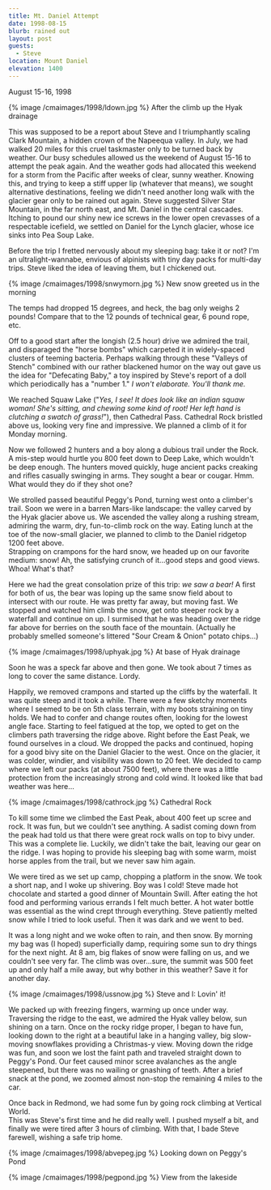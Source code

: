 ```yaml
---
title: Mt. Daniel Attempt
date: 1998-08-15
blurb: rained out
layout: post
guests:
  - Steve
location: Mount Daniel
elevation: 1400
---
```

August 15-16, 1998


{% image /cmaimages/1998/ldown.jpg %}
After the climb up the Hyak drainage

This was supposed to be a report about Steve and I triumphantly
scaling Clark Mountain, a hidden crown of the Napeequa valley.
In July, we had walked 20 miles for this cruel taskmaster
only to be turned back by weather.  Our busy schedules allowed us
the weekend of August 15-16 to attempt the peak again.  And
the weather gods had allocated this weekend for a storm from
the Pacific after weeks of clear, sunny weather.  Knowing this,
and trying to keep a stiff upper lip (whatever that means),
we sought alternative destinations, feeling we didn't need another
long walk with the glacier gear only to be rained out again.
Steve suggested Silver Star Mountain, in the far north east,
and Mt. Daniel in the central cascades.  Itching to pound our
shiny new ice screws in the lower open crevasses of a 
respectable icefield, we settled on Daniel for the Lynch
glacier, whose ice sinks into Pea Soup Lake.



Before the trip I fretted nervously about my sleeping bag: take it
or not?  I'm an ultralight-wannabe, envious of alpinists with
tiny day packs for multi-day trips.  Steve liked the idea of
leaving them, but I chickened out.  

{% image /cmaimages/1998/snwymorn.jpg %}
New snow greeted us in the morning

The temps had dropped
15 degrees, and heck, the bag only weighs 2 pounds!  Compare
that to the 12 pounds of technical gear, 6 pound rope, etc.



Off to a good start after the longish (2.5 hour) drive we admired the trail, and
disparaged the "horse bombs" which carpeted it in widely-spaced clusters of
teeming bacteria.  Perhaps walking through these "Valleys of Stench" combined
with our rather blackened humor on the way out gave us the idea for "Defecating
Baby," a toy inspired by Steve's report of a doll which periodically has a
"number 1."  *I won't elaborate.  You'll thank me.*



We reached Squaw Lake ("*Yes, I see!  It does look like an indian
squaw woman!  She's sitting, and chewing some kind of root!
Her left hand is clutching a swatch of grass!*"), then Cathedral
Pass.  Cathedral Rock bristled above us, looking very fine and
impressive.  We planned a climb of it for Monday morning.



Now we followed 2 hunters and a boy along a dubious trail under
the Rock.  A mis-step would hurtle you 800 feet down to Deep Lake,
which wouldn't be deep enough.  The hunters moved quickly,
huge ancient packs creaking and rifles casually swinging in arms.
They sought a bear or cougar.  Hmm.  What would they do if they
shot one?



We strolled passed beautiful Peggy's Pond, turning west onto a
climber's trail.  Soon we were in a barren Mars-like landscape:
the valley carved by the Hyak glacier above us.  We ascended the
valley along a rushing stream, admiring the warm, dry, fun-to-climb
rock on the way.  Eating lunch at the toe of the now-small glacier,
we planned to climb to the Daniel ridgetop 1200 feet above.  
Strapping on crampons for the hard snow, we headed up on our
favorite medium: snow!  Ah, the satisfying crunch of it...good steps
and good views.  Whoa!  What's that?



Here we had the great consolation prize of this trip: *we saw a bear!*
A first for both of us, the bear was loping up the same snow field
about to intersect with our route.  He was pretty far away, but moving
fast.  We stopped and watched him climb the snow, get onto steeper
rock by a waterfall and continue on up.  I surmised that he was heading
over the ridge far above for berries on the south face of the mountain.
(Actually he probably smelled someone's littered "Sour Cream \& Onion"
potato chips...)



{% image /cmaimages/1998/uphyak.jpg %}
At base of Hyak drainage


Soon he was a speck far above and then gone.  We took about 7 times as
long to cover the same distance.  Lordy.



Happily, we removed crampons and started up the cliffs by the waterfall.  It was
quite steep and it took a while.  There were a few sketchy moments where I
seemed to be on 5th class terrain, with my boots straining on tiny holds.  We
had to confer and change routes often, looking for the lowest angle face.
Starting to feel fatigued at the top, we opted to get on the climbers path
traversing the ridge above.  Right before the East Peak, we found ourselves in a
cloud.  We dropped the packs and continued, hoping for a good bivy site on the
Daniel Glacier to the west.  Once on the glacier, it was colder, windier, and
visibility was down to 20 feet.  We decided to camp where we left our packs (at
about 7500 feet), where there was a little protection from the increasingly
strong and cold wind.  It looked like that bad weather was here...



{% image /cmaimages/1998/cathrock.jpg %}
Cathedral Rock


To kill some time we climbed the East Peak, about 400 feet up scree
and rock.  It was fun, but we couldn't see anything.  A sadist coming
down from the peak had
told us that there were great rock walls on top to bivy under.
This was a complete lie.  Luckily, we didn't take the bait, leaving
our gear on the ridge.  I was hoping
to provide his sleeping bag with some warm, moist horse apples from
the trail, but we never saw him again.



We were tired as we set up camp, chopping a platform in the snow.  We
took a short nap, and I woke up shivering.  Boy was I cold!  Steve
made hot chocolate and started a good dinner of Mountain Swill.
After eating the hot food and performing various errands I felt much
better.  A hot water bottle was essential as the wind crept through
everything.  Steve patiently melted snow while I tried to look
useful.  Then it was dark and we went to bed.



It was a long night and we woke often to rain, and then snow.  By
morning my bag was (I hoped) superficially damp, requiring some
sun to dry things for the next night.  At 8 am, big flakes of snow
were falling on us, and we couldn't see very far.  The climb was
over...sure, the summit was 500 feet up and only half a mile away,
but why bother in this weather?  Save it for another day.



{% image /cmaimages/1998/ussnow.jpg %}
Steve and I: Lovin' it!


We packed up with freezing fingers, warming up once under way.
Traversing the ridge to the east, we admired the Hyak valley below,
sun shining on a tarn.  Once on the rocky ridge proper, I began to
have fun, looking down to the right at a beautiful lake in a hanging valley, 
big slow-moving snowflakes
providing a Christmas-y view.  Moving down the ridge was fun, and
soon we lost the faint path and traveled straight down to Peggy's
Pond.  Our feet caused minor scree avalanches as the angle steepened,
but there was no wailing or gnashing of teeth.  After a brief
snack at the pond, we zoomed almost non-stop the remaining 4 miles
to the car.



Once back in Redmond, we had some fun by going rock climbing at
Vertical World.  
This was Steve's first time and he did really well.
I pushed myself a bit, and finally we were tired after 3 hours of
climbing.  With that, I bade Steve farewell, wishing a safe trip home.



{% image /cmaimages/1998/abvepeg.jpg %}
Looking down on Peggy's Pond

{% image /cmaimages/1998/pegpond.jpg %}
View from the lakeside


